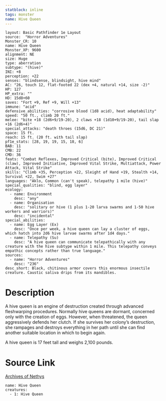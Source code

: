 ```yaml
---
statblock: inline
tags: monster
name: Hive Queen
---
```

```statblock
layout: Basic Pathfinder 1e Layout
source:  "Horror Adventures"
Monster_CR: 10
name: Hive Queen
Monster_XP: 9600
alignment: NE
size: Huge
type: aberration
subtype: "(hive)"
INI: +8
perception: +22
senses: "blindsense, blindsight, hive mind"
AC: "26, touch 12, flat-footed 22 (dex +4, natural +14, size -2)"
HP: 127
HP_extra: ""
HD: 15d8+60
saves: "Fort +9, Ref +9, Will +13"
immune: "acid"
defensive_abilities: "corrosive blood (1d8 acid), heat adaptability"
speed: "50 ft., climb 20 ft."
melee: "bite +18 (2d6+9/19-20), 2 claws +18 (1d10+9/19-20), tail slap +16 (2d6+4)"
special_attacks: "death throes (15d6, DC 21)"
space: 15 ft.
reach: 15 ft. (20 ft. with tail slap)
pf1e_stats: [28, 19, 19, 15, 18, 6]
BAB: 11
CMB: 22
CMD: 36
feats: "Combat Reflexes, Improved Critical (bite), Improved Critical (claw), Improved Initiative, Improved Vital Strike, Multiattack, Power Attack, Vital Strike"
skills: "Climb +35, Perception +22, Sleight of Hand +19, Stealth +14, Survival +22, Swim +27"
languages: "Aklo, Common (can't speak), telepathy 1 mile (hive)"
special_qualities: "blind, egg layer"
ecology:
  - name: Environment
    desc: "any"
  - name: Organisation
    desc: "solitary or hive (1 plus 1-20 larva swarms and 1-50 hive workers and warriors)"
    desc: "incidental"
special_abilities:
  - name: Egg Layer (Ex)
    desc: "Once per week, a hive queen can lay a cluster of eggs, which hatch into 2d6 hive larvae swarms after 1d4 days."
  - name: Telepathy (Su)
    desc: "A hive queen can communicate telepathically with any creature with the hive subtype within 1 mile. This telepathy conveys empathic concepts rather than true language."
sources:
  - name: "Horror Adventures"
    desc: "236"
desc_short: Black, chitinous armor covers this enormous insectile creature. Caustic saliva drips from its mandibles.
```
# Description
A hive queen is an engine of destruction created through advanced fleshwarping procedures. Normally hive queens are dormant, concerned only with the creation of eggs. However, when threatened, the queen aggressively defends her clutch. If she survives her colony’s destruction, she rampages and destroys everything in her path until she can find another suitable location in which to begin again. 

A hive queen is 17 feet tall and weighs 2,100 pounds.
# Source Link
[Archives of Nethys](https://aonprd.com/MonsterDisplay.aspx?ItemName=Hive%20Queen)
```encounter-table
name: Hive Queen
creatures:
  - 1: Hive Queen
```
